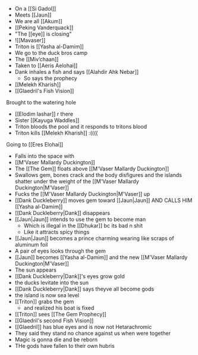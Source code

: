 - On a [[Si Gadol]]
- Meets [[Jaun]]
- We are all [[Akum]]
- [[Peking Vanderquack]]
- "The [[eye]] is closing"
- ![[Mavaser]]
- Triton is [[Yasha al-Damim]]
- We go to the duck bros camp
- The [[Miv’chaan]]
- Taken to [[Aeris Aelohai]]
- Dank inhales a fish and says [[Alahdir Ahk Nebar]]
	- So says the prophecy
- [[Melekh Kharish]]
- [[Glaedril's Fish Vision]]

Brought to the watering hole
- [[Elodim lashar]] r there
- Sister [[Kayuga Waddles]]
- Triton bloods the pool and it responds to tritons blood
- Triton kills [[Melekh Kharish]] :((((

Going to [[Eres Elohai]]
- Falls into the space with
- [[M'Vaser Mallardy Duckington]]
- The [[The Gem]] floats above [[M'Vaser Mallardy Duckington]]
- Swallows gem, bones crack and the body disfigures and the islands shatter under the weight of the [[M'Vaser Mallardy Duckington|M'Vaser]]
- Fucks the [[M'Vaser Mallardy Duckington|M'Vaser]] up
- [[Dank Duckleberry]] moves gem toward [[Jaun|Jaun]] AND CALLS HIM [[Yasha al-Damim]]
- [[Dank Duckleberry|Dank]] disappears
- [[Jaun|Jaun]] intends to use the gem to become man
	- Which is illegal in the [[Dhukar]] bc its bad n shit 
	- Like it attracts spicy things
- [[Jaun|Jaun]] becomes a prince charming wearing like scraps of aluminum foil
- A pair of eyes looks through the gem
- [[Jaun]] becomes [[Yasha al-Damim]] and the new [[M'Vaser Mallardy Duckington|M'Vaser]]
- The sun appears 
- [[Dank Duckleberry|Dank]]'s eyes grow gold
- the ducks levitate into the sun
- [[Dank Duckleberry|Dank]] says theyve all become gods
- the island is now sea level
- [[Triton]] grabs the gem
	- and realized his boat is fixed
- [[Triton]] sees [[The Gem Prophecy]]
- [[Glaedril's second Fish Vision]]
- [[Glaedril]] has blue eyes and is now not Hetarachromic 
- They said they stand no chance against us when were together
- Magic is gonna die and be reborn
- THe gods have fallen to their own hubris